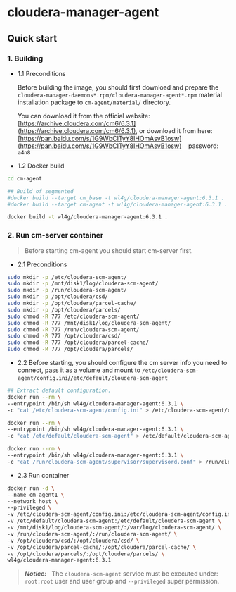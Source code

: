 # cloudera-manager-agent

## Quick start

### 1. Building

- 1.1 Preconditions

  Before building the image, you should first download and prepare the `cloudera-manager-daemons*.rpm/cloudera-manager-agent*.rpm` material installation package to `cm-agent/material/` directory.

  You can download it from the official website: [https://archive.cloudera.com/cm6/6.3.1](https://archive.cloudera.com/cm6/6.3.1), or download it from here: [https://pan.baidu.com/s/1G9WbCITyY8IHOmAsvB1osw](https://pan.baidu.com/s/1G9WbCITyY8IHOmAsvB1osw) &nbsp;&nbsp; password: &nbsp; `a4n8`

- 1.2 Docker build

```bash
cd cm-agent

## Build of segmented
#docker build --target cm_base -t wl4g/cloudera-manager-agent:6.3.1 .
#docker build --target cm-agent -t wl4g/cloudera-manager-agent:6.3.1 .

docker build -t wl4g/cloudera-manager-agent:6.3.1 .
```

### 2. Run cm-server container

> Before starting cm-agent you should start cm-server first.

- 2.1 Preconditions

```bash
sudo mkdir -p /etc/cloudera-scm-agent/
sudo mkdir -p /mnt/disk1/log/cloudera-scm-agent/
sudo mkdir -p /run/cloudera-scm-agent/
sudo mkdir -p /opt/cloudera/csd/
sudo mkdir -p /opt/cloudera/parcel-cache/
sudo mkdir -p /opt/cloudera/parcels/
sudo chmod -R 777 /etc/cloudera-scm-agent/
sudo chmod -R 777 /mnt/disk1/log/cloudera-scm-agent/
sudo chmod -R 777 /run/cloudera-scm-agent/
sudo chmod -R 777 /opt/cloudera/csd/
sudo chmod -R 777 /opt/cloudera/parcel-cache/
sudo chmod -R 777 /opt/cloudera/parcels/
```

- 2.2 Before starting, you should configure the cm server info you need to connect, pass it as a volume and mount to `/etc/cloudera-scm-agent/config.ini`/`/etc/default/cloudera-scm-agent`

```bash
## Extract default configuration.
docker run --rm \
--entrypoint /bin/sh wl4g/cloudera-manager-agent:6.3.1 \
-c "cat /etc/cloudera-scm-agent/config.ini" > /etc/cloudera-scm-agent/config.ini

docker run --rm \
--entrypoint /bin/sh wl4g/cloudera-manager-agent:6.3.1 \
-c "cat /etc/default/cloudera-scm-agent" > /etc/default/cloudera-scm-agent

docker run --rm \
--entrypoint /bin/sh wl4g/cloudera-manager-agent:6.3.1 \
-c "cat /run/cloudera-scm-agent/supervisor/supervisord.conf" > /run/cloudera-scm-agent/supervisor/supervisord.conf
```

- 2.3 Run container

```bash
docker run -d \
--name cm-agent1 \
--network host \
--privileged \
-v /etc/cloudera-scm-agent/config.ini:/etc/cloudera-scm-agent/config.ini \
-v /etc/default/cloudera-scm-agent:/etc/default/cloudera-scm-agent \
-v /mnt/disk1/log/cloudera-scm-agent/:/var/log/cloudera-scm-agent/ \
-v /run/cloudera-scm-agent/:/run/cloudera-scm-agent/ \
-v /opt/cloudera/csd/:/opt/cloudera/csd/ \
-v /opt/cloudera/parcel-cache/:/opt/cloudera/parcel-cache/ \
-v /opt/cloudera/parcels/:/opt/cloudera/parcels/ \
wl4g/cloudera-manager-agent:6.3.1
```

> ***Notice:*** &nbsp; The `cloudera-scm-agent` service must be executed under: `root:root` user and user group and `--privileged` super permission.
